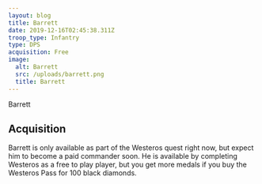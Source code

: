 ```yaml
---
layout: blog
title: Barrett
date: 2019-12-16T02:45:38.311Z
troop_type: Infantry
type: DPS
acquisition: Free
image:
  alt: Barrett
  src: /uploads/barrett.png
  title: Barrett
---
```

Barrett

## Acquisition

Barrett is only available as part of the Westeros quest right now, but expect him to become a paid commander soon. He is available by completing Westeros as a free to play player, but you get more medals if you buy the Westeros Pass for 100 black diamonds.
